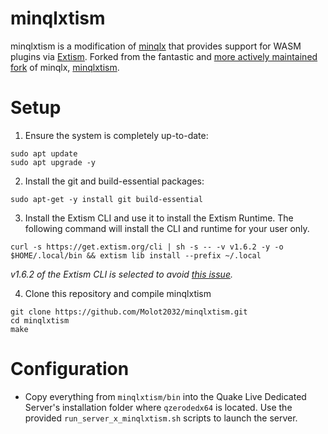 minqlxtism
======
minqlxtism is a modification of [minqlx](https://github.com/MinoMino/minqlx) that provides support for WASM plugins via [Extism](https://extism.org/docs/overview). Forked from the fantastic and [more actively maintained fork](https://github.com/MinoMino/minqlx/compare/master...tjone270:minqlxtended:master) of minqlx, [minqlxtism](https://github.com/tjone270/minqlxtended).

Setup
============
1. Ensure the system is completely up-to-date:
  ```
  sudo apt update
  sudo apt upgrade -y
  ```

2. Install the git and build-essential packages:
  ```
  sudo apt-get -y install git build-essential
  ```

3. Install the Extism CLI and use it to install the Extism Runtime. The following command will install the CLI and runtime for your user only. 
  ```
  curl -s https://get.extism.org/cli | sh -s -- -v v1.6.2 -y -o $HOME/.local/bin && extism lib install --prefix ~/.local
  ```
  *v1.6.2 of the Extism CLI is selected to avoid [this issue](https://github.com/extism/cli/issues/115).*
  

4. Clone this repository and compile minqlxtism
  ```
  git clone https://github.com/Molot2032/minqlxtism.git
  cd minqlxtism
  make
  ```


Configuration
=============

- Copy everything from `minqlxtism/bin` into the Quake Live Dedicated Server's installation folder where `qzerodedx64` is located.
Use the provided `run_server_x_minqlxtism.sh` scripts to launch the server.

